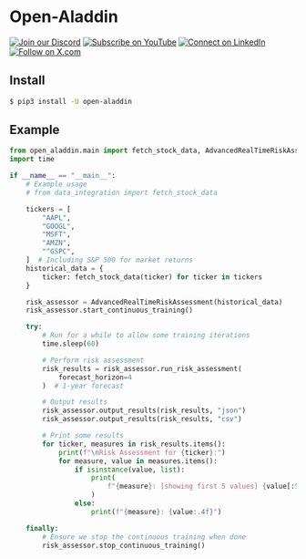 

# Open-Aladdin

[![Join our Discord](https://img.shields.io/badge/Discord-Join%20our%20server-5865F2?style=for-the-badge&logo=discord&logoColor=white)](https://discord.gg/agora-999382051935506503) [![Subscribe on YouTube](https://img.shields.io/badge/YouTube-Subscribe-red?style=for-the-badge&logo=youtube&logoColor=white)](https://www.youtube.com/@kyegomez3242) [![Connect on LinkedIn](https://img.shields.io/badge/LinkedIn-Connect-blue?style=for-the-badge&logo=linkedin&logoColor=white)](https://www.linkedin.com/in/kye-g-38759a207/) [![Follow on X.com](https://img.shields.io/badge/X.com-Follow-1DA1F2?style=for-the-badge&logo=x&logoColor=white)](https://x.com/kyegomezb)


## Install
```bash
$ pip3 install -U open-aladdin
```

## Example

```python
from open_aladdin.main import fetch_stock_data, AdvancedRealTimeRiskAssessment
import time

if __name__ == "__main__":
    # Example usage
    # from data_integration import fetch_stock_data

    tickers = [
        "AAPL",
        "GOOGL",
        "MSFT",
        "AMZN",
        "^GSPC",
    ]  # Including S&P 500 for market returns
    historical_data = {
        ticker: fetch_stock_data(ticker) for ticker in tickers
    }

    risk_assessor = AdvancedRealTimeRiskAssessment(historical_data)
    risk_assessor.start_continuous_training()

    try:
        # Run for a while to allow some training iterations
        time.sleep(60)

        # Perform risk assessment
        risk_results = risk_assessor.run_risk_assessment(
            forecast_horizon=4
        )  # 1-year forecast

        # Output results
        risk_assessor.output_results(risk_results, "json")
        risk_assessor.output_results(risk_results, "csv")

        # Print some results
        for ticker, measures in risk_results.items():
            print(f"\nRisk Assessment for {ticker}:")
            for measure, value in measures.items():
                if isinstance(value, list):
                    print(
                        f"{measure}: [showing first 5 values] {value[:5]}"
                    )
                else:
                    print(f"{measure}: {value:.4f}")

    finally:
        # Ensure we stop the continuous training when done
        risk_assessor.stop_continuous_training()

```
